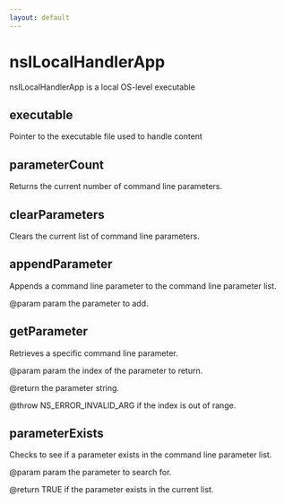 ```yaml
---
layout: default
---
```


# nsILocalHandlerApp #

nsILocalHandlerApp is a local OS-level executable


## executable ##

Pointer to the executable file used to handle content


## parameterCount ##

Returns the current number of command line parameters.


## clearParameters ##

Clears the current list of command line parameters.


## appendParameter ##

Appends a command line parameter to the command line
parameter list.

@param param the parameter to add.


## getParameter ##

Retrieves a specific command line parameter.

@param param the index of the parameter to return.

@return the parameter string.

@throw NS_ERROR_INVALID_ARG if the index is out of range.


## parameterExists ##

Checks to see if a parameter exists in the command line
parameter list.

@param param the parameter to search for.

@return TRUE if the parameter exists in the current list. 

